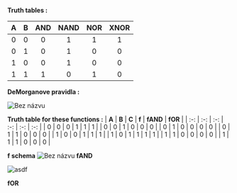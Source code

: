 **Truth tables :**

| **A** | **B** | **AND** | **NAND** | **NOR** | **XNOR** |
| :-: | :-: | :-: | :-: | :-: | :-: |
| 0 | 0 | 0 | 1 | 1 | 1 |
| 0 | 1 | 0 | 1 | 0 | 0 |
| 1 | 0 | 0 | 1 | 0 | 0 |
| 1 | 1 | 1 | 0 | 1 | 0 |

**DeMorganove pravidla :**

![Bez názvu](https://user-images.githubusercontent.com/60688750/74787775-514ddb00-52b0-11ea-9f9d-4395ee94dd52.png)

**Truth table for these functions :** 
| **A** | **B** | **C** | **f** | **fAND** | **fOR** |
| :-: | :-: | :-: | :-: | :-: | :-: |
| 0 | 0 | 0 | 1 | 1 | 1 |
| 0 | 0 | 1 | 0 | 0 | 0 |
| 0 | 1 | 0 | 0 | 0 | 0 |
| 0 | 1 | 1 | 0 | 0 | 0 |
| 1 | 0 | 0 | 1 | 1 | 1 |
| 1 | 0 | 1 | 1 | 1 | 1 |
| 1 | 1 | 0 | 0 | 0 | 0 |
| 1 | 1 | 1 | 0 | 0 | 0 |

**f schema**
![Bez názvu](https://raw.githubusercontent.com/xforma18/Digital-electronics1/master/Labs/01-gates/f.png)
**fAND**

![ asdf ](https://raw.githubusercontent.com/xforma18/Digital-electronics1/master/Labs/01-gates/fAND.png)

**fOR**

